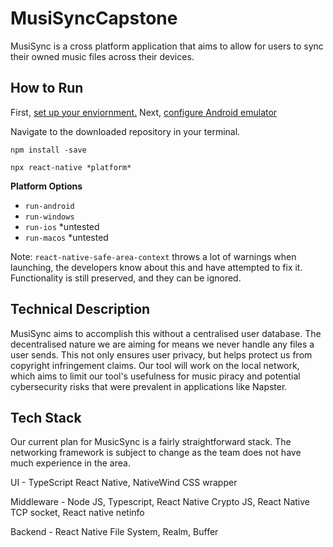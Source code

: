 # MusiSyncCapstone

MusiSync is a cross platform application that aims to allow for users to sync their owned music files across their devices.

## How to Run
First, [set up your enviornment.](https://reactnative.dev/docs/0.76/set-up-your-environment)
Next, [configure Android emulator](https://www.waldo.com/blog/run-a-react-native-app)

Navigate to the downloaded repository in your terminal.

`npm install -save`

`npx react-native *platform*`

**Platform Options**
- `run-android`
- `run-windows`
- `run-ios` *untested
- `run-macos` *untested

Note: `react-native-safe-area-context` throws a lot of warnings when launching, the developers know about this and have attempted to fix it. Functionality is still preserved, and they can be ignored.

## Technical Description
MusiSync aims to accomplish this without a centralised user database. The decentralised nature we are aiming for means we never handle any files a user sends. This not only ensures user privacy, but helps protect us from copyright infringement claims. Our tool will work on the local network, which aims to limit our tool's usefulness for music piracy and potential cybersecurity risks that were prevalent in applications like Napster.

## Tech Stack
Our current plan for MusicSync is a fairly straightforward stack. The networking framework is subject to change as the team does not have much experience in the area.

UI - TypeScript React Native, NativeWind CSS wrapper

Middleware - Node JS, Typescript, React Native Crypto JS, React Native TCP socket, React native netinfo

Backend - React Native File System, Realm, Buffer



